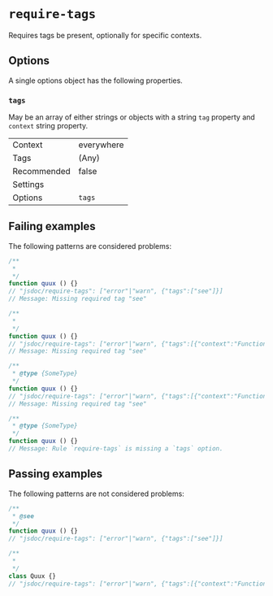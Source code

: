 <a name="user-content-require-tags"></a>
<a name="require-tags"></a>
# <code>require-tags</code>

Requires tags be present, optionally for specific contexts.

<a name="user-content-require-tags-options"></a>
<a name="require-tags-options"></a>
## Options

A single options object has the following properties.

<a name="user-content-require-tags-options-tags"></a>
<a name="require-tags-options-tags"></a>
### <code>tags</code>

May be an array of either strings or objects with
a string `tag` property and `context` string property.


|||
|---|---|
|Context|everywhere|
|Tags|(Any)|
|Recommended|false|
|Settings||
|Options|`tags`|

<a name="user-content-require-tags-failing-examples"></a>
<a name="require-tags-failing-examples"></a>
## Failing examples

The following patterns are considered problems:

````ts
/**
 *
 */
function quux () {}
// "jsdoc/require-tags": ["error"|"warn", {"tags":["see"]}]
// Message: Missing required tag "see"

/**
 *
 */
function quux () {}
// "jsdoc/require-tags": ["error"|"warn", {"tags":[{"context":"FunctionDeclaration","tag":"see"}]}]
// Message: Missing required tag "see"

/**
 * @type {SomeType}
 */
function quux () {}
// "jsdoc/require-tags": ["error"|"warn", {"tags":[{"context":"FunctionDeclaration","tag":"see"}]}]
// Message: Missing required tag "see"

/**
 * @type {SomeType}
 */
function quux () {}
// Message: Rule `require-tags` is missing a `tags` option.
````



<a name="user-content-require-tags-passing-examples"></a>
<a name="require-tags-passing-examples"></a>
## Passing examples

The following patterns are not considered problems:

````ts
/**
 * @see
 */
function quux () {}
// "jsdoc/require-tags": ["error"|"warn", {"tags":["see"]}]

/**
 *
 */
class Quux {}
// "jsdoc/require-tags": ["error"|"warn", {"tags":[{"context":"FunctionDeclaration","tag":"see"}]}]
````

